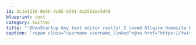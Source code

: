 ```yaml
---
id: 3c1e1216-0e5b-4c65-b391-4cb561ec5d40
blueprint: text
category: twitter
title: "'@VanStartup Any text editor really! I loved Allaire Homesite back in the day!  How are things shaping up for Startup weekend?"
caption: '<span class="username username_linked">@<a href="https://twitter.com/VanStartup" title="Startup Weekend Van">VanStartup</a></span> Any text editor really! I loved Allaire Homesite back in the day!  How are things shaping up for Startup weekend?'
---
```

